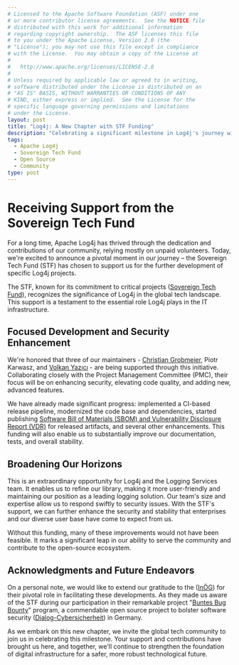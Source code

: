 ```yaml
---
# Licensed to the Apache Software Foundation (ASF) under one
# or more contributor license agreements.  See the NOTICE file
# distributed with this work for additional information
# regarding copyright ownership.  The ASF licenses this file
# to you under the Apache License, Version 2.0 (the
# "License"); you may not use this file except in compliance
# with the License.  You may obtain a copy of the License at
#
#   http://www.apache.org/licenses/LICENSE-2.0
#
# Unless required by applicable law or agreed to in writing,
# software distributed under the License is distributed on an
# "AS IS" BASIS, WITHOUT WARRANTIES OR CONDITIONS OF ANY
# KIND, either express or implied.  See the License for the
# specific language governing permissions and limitations
# under the License.
layout: post
title: "Log4j: A New Chapter with STF Funding"
description: "Celebrating a significant milestone in Log4j's journey with support from the Sovereign Tech Fund."
tags:
  - Apache Log4j
  - Sovereign Tech Fund
  - Open Source
  - Community
type: post
---
```


# Receiving Support from the Sovereign Tech Fund

For a long time, Apache Log4j has thrived through the dedication and contributions 
of our community, relying mostly on unpaid volunteers. Today, we're excited to announce 
a pivotal moment in our journey – the Sovereign Tech Fund (STF) has chosen to 
support us for the further development of specific Log4j projects. 

The STF, known for its commitment to critical projects 
([Sovereign Tech Fund](https://www.sprind.org/de/projekte/sovereign-tech-fund/)), 
recognizes the significance of Log4j in the global tech landscape. This support 
is a testament to the essential role Log4j plays in the IT infrastructure.

## Focused Development and Security Enhancement

We're honored that three of our maintainers - [Christian Grobmeier](https://grobmeier.solutions), 
Piotr Karwasz, and [Volkan Yazıcı](https://volkan.yazi.ci) - are being supported through 
this initiative. Collaborating closely with the Project Management Committee (PMC), 
their focus will be on enhancing security, elevating code quality, and adding new, 
advanced features.

We have already made significant progress: implemented a CI-based
release pipeline, modernized the code base and dependencies, started
publishing [Software Bill of Materials (SBOM) and Vulnerability Disclosure Report (VDR)](https://logging.apache.org/logging-parent/latest/#cyclonedx-sbom)
for released artifacts, and several other enhancements. This funding 
will also enable us to substantially improve our documentation, tests, and overall stability.

## Broadening Our Horizons

This is an extraordinary opportunity for Log4j and the Logging Services team. It enables us to refine our library, 
making it more user-friendly and maintaining our position as a leading logging solution. 
Our team's size and expertise allow us to respond swiftly to security issues. 
With the STF's support, we can further enhance the security and stability that 
enterprises and our diverse user base have come to expect from us.

Without this funding, many of these improvements would not have been feasible. 
It marks a significant leap in our ability to serve the community and 
contribute to the open-source ecosystem.

## Acknowledgments and Future Endeavors

On a personal note, we would like to extend our gratitude to the ([InÖG](https://www.inoeg.de/)) 
for their pivotal role in facilitating these developments. As they made us aware of the STF 
during our participation in their remarkable project "[Buntes Bug Bounty](https://www.dialog-cybersicherheit.de/b3/)" 
program, a commendable open source project to bolster software security 
([Dialog-Cybersicherheit](https://www.dialog-cybersicherheit.de/workstreams/)) in Germany.

As we embark on this new chapter, we invite the global tech community to join us 
in celebrating this milestone. Your support and contributions have brought us here, 
and together, we'll continue to strengthen the foundation of digital infrastructure 
for a safer, more robust technological future.

